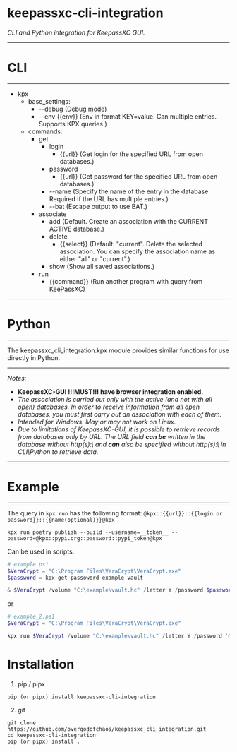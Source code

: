 # keepassxc-cli-integration



*CLI and Python integration for KeepassXC GUI.*

---


# CLI

---
- kpx
  - base_settings:
    - \--debug (Debug mode)
    - \--env {{env}} (Env in format KEY=value. Can multiple entries. Supports KPX queries.)
  - commands:
    - get
      - login
        - {{url}} (Get login for the specified URL from open databases.)
      - password
        - {{url}} (Get password for the specified URL from open databases.)
      - \--name (Specify the name of the entry in the database. Required if the URL has multiple entries.)
      - \--bat (Escape output to use BAT.)
    - associate
      - add (Default. Create an association with the CURRENT ACTIVE database.)
      - delete
        - {{select}} (Default: "current". Delete the selected association. You can specify the association name as either "all" or "current".)
      - show (Show all saved associations.)
    - run
      - {{command}} (Run another program with query from KeePassXC)
       

---

# Python

--- 

The keepassxc_cli_integration.kpx module provides similar functions for use directly in Python.

---

*Notes:*
- **KeepassXC-GUI !!!MUST!!! have browser integration enabled.**
- *The association is carried out only with the active (and not with all open) databases. In order to receive information from all open databases, you must first carry out an association with each of them.*
- *Intended for Windows. May or may not work on Linux.*
- *Due to limitations of KeepassXC-GUI, it is possible to retrieve records from databases only by URL. The URL field **can be** written in the database without http(s):\\ and **can** also be specified without http(s):\\ in CLI\Python to retrieve data.*

---

# Example

---

The query in `kpx run` has the following format:
`@kpx::{{url}}::{{login or password}}::{{name(optional)}}@kpx`
```shell
kpx run poetry publish --build --username=__token__ --password=@kpx::pypi.org::password::pypi_token@kpx
```


Can be used in scripts:
```powershell
# example.ps1
$VeraCrypt = "C:\Program Files\VeraCrypt\VeraCrypt.exe"
$password = kpx get passoword example-vault

& $VeraCrypt /volume "C:\example\vault.hc" /letter Y /password $password /b /q
```
or
```powershell
# example_2.ps1
$VeraCrypt = "C:\Program Files\VeraCrypt\VeraCrypt.exe"

kpx run $VeraCrypt /volume "C:\example\vault.hc" /letter Y /password '@kpx::example-vault::password@kpx' /b /q
```


# Installation

1. pip / pipx
```
pip (or pipx) install keepassxc-cli-integration
```
2. git
```
git clone https://github.com/overgodofchaos/keepassxc_cli_integration.git
cd keepassxc-cli-integration
pip (or pipx) install .
```
